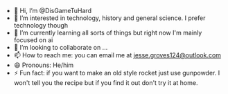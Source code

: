 - 👋 Hi, I’m @DisGameTuHard
- 👀 I’m interested in technology, history and general science. I prefer technology though
- 🌱 I’m currently learning all sorts of things but right now I'm mainly focused on ai
- 💞️ I’m looking to collaborate on ...
- 📫 How to reach me: you can email me at jesse.groves124@outlook.com
- 😄 Pronouns: He/him
- ⚡ Fun fact: if you want to make an old style rocket just use gunpowder. I won't tell you the recipe but if you find it out don't try it at home.

<!---
DisGameTuHard/DisGameTuHard is a ✨ special ✨ repository because its `README.md` (this file) appears on your GitHub profile.
You can click the Preview link to take a look at your changes.
--->
